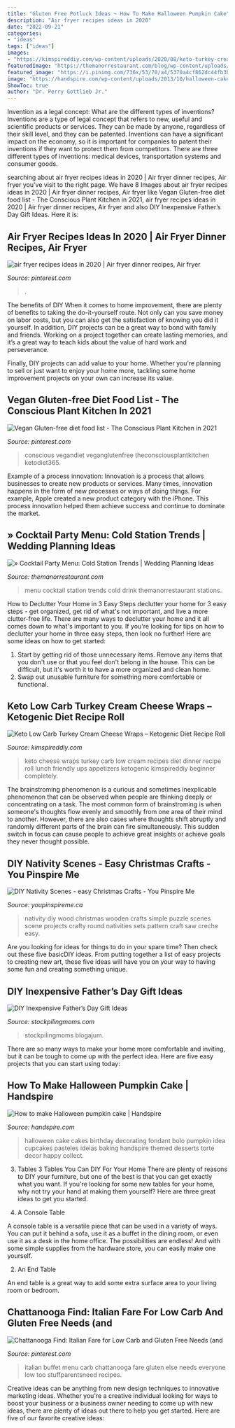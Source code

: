 ```yaml
---
title: "Gluten Free Potluck Ideas ~ How To Make Halloween Pumpkin Cake"
description: "Air fryer recipes ideas in 2020"
date: "2022-09-21"
categories:
- "ideas"
tags: ["ideas"]
images:
- "https://kimspireddiy.com/wp-content/uploads/2020/08/keto-turkey-cream-cheese-wraps-1-1.jpg"
featuredImage: "https://themanorrestaurant.com/blog/wp-content/uploads/2012/07/Wedding-menu.jpg"
featured_image: "https://i.pinimg.com/736x/53/70/a4/5370a4cf862dc44fb3b37e17c358d1a9.jpg"
image: "https://handspire.com/wp-content/uploads/2013/10/halloween-cake-6.jpg"
ShowToc: true
author: "Dr. Perry Gottlieb Jr."
---
```



Invention as a legal concept: What are the different types of inventions?
Inventions are a type of legal concept that refers to new, useful and scientific products or services. They can be made by anyone, regardless of their skill level, and they can be patented. Inventions can have a significant impact on the economy, so it is important for companies to patent their inventions if they want to protect them from competitors. There are three different types of inventions: medical devices, transportation systems and consumer goods.

	

		
searching about air fryer recipes ideas in 2020 | Air fryer dinner recipes, Air fryer you've visit to the right page. We have 8 Images about air fryer recipes ideas in 2020 | Air fryer dinner recipes, Air fryer like Vegan Gluten-free diet food list - The Conscious Plant Kitchen in 2021, air fryer recipes ideas in 2020 | Air fryer dinner recipes, Air fryer and also DIY Inexpensive Father’s Day Gift Ideas. Here it is:
		
    
## Air Fryer Recipes Ideas In 2020 | Air Fryer Dinner Recipes, Air Fryer

<img loading=lazy src="https://i.pinimg.com/736x/28/f3/3b/28f33ba182577a1023c54b7dbc3b240d.jpg" onerror="this.onerror=null;this.src='https://tse1.mm.bing.net/th?id=OIP.4qXCH-EurMHqdc5wo3XEbAHaLH&amp;pid=15.1';" alt="air fryer recipes ideas in 2020 | Air fryer dinner recipes, Air fryer">

_Source: pinterest.com_

>. 

	

The benefits of DIY
When it comes to home improvement, there are plenty of benefits to taking the do-it-yourself route. Not only can you save money on labor costs, but you can also get the satisfaction of knowing you did it yourself.
In addition, DIY projects can be a great way to bond with family and friends. Working on a project together can create lasting memories, and it’s a great way to teach kids about the value of hard work and perseverance.

Finally, DIY projects can add value to your home. Whether you’re planning to sell or just want to enjoy your home more, tackling some home improvement projects on your own can increase its value.

    
## Vegan Gluten-free Diet Food List - The Conscious Plant Kitchen In 2021

<img loading=lazy src="https://i.pinimg.com/736x/53/70/a4/5370a4cf862dc44fb3b37e17c358d1a9.jpg" onerror="this.onerror=null;this.src='https://tse4.mm.bing.net/th?id=OIP.BGotCbEMMGWp4Tka99L7JgHaQj&amp;pid=15.1';" alt="Vegan Gluten-free diet food list - The Conscious Plant Kitchen in 2021">

_Source: pinterest.com_

>conscious vegandiet veganglutenfree theconsciousplantkitchen ketodiet365. 

	

Example of a process innovation:
Innovation is a process that allows businesses to create new products or services. Many times, innovation happens in the form of new processes or ways of doing things. For example, Apple created a new product category with the iPhone. This process innovation helped them achieve success and continue to dominate the market.

    
## » Cocktail Party Menu: Cold Station Trends | Wedding Planning Ideas

<img loading=lazy src="https://themanorrestaurant.com/blog/wp-content/uploads/2012/07/Wedding-menu.jpg" onerror="this.onerror=null;this.src='https://tse3.mm.bing.net/th?id=OIP.0i6jAxaC3Xmyk6xllTeyJwHaE7&amp;pid=15.1';" alt="» Cocktail Party Menu: Cold Station Trends | Wedding Planning Ideas">

_Source: themanorrestaurant.com_

>menu cocktail station trends cold drink themanorrestaurant stations. 

	

How to Declutter Your Home in 3 Easy Steps
declutter your home for 3 easy steps - get organized, get rid of what's not important, and live a more clutter-free life.
There are many ways to declutter your home and it all comes down to what's important to you. If you're looking for tips on how to declutter your home in three easy steps, then look no further! Here are some ideas on how to get started: 

1. Start by getting rid of those unnecessary items. Remove any items that you don't use or that you feel don't belong in the house. This can be difficult, but it's worth it to have a more organized and clean home. 
2. Swap out unusable furniture for something more comfortable or functional.

    
## Keto Low Carb Turkey Cream Cheese Wraps – Ketogenic Diet Recipe Roll

<img loading=lazy src="https://kimspireddiy.com/wp-content/uploads/2020/08/keto-turkey-cream-cheese-wraps-1-1.jpg" onerror="this.onerror=null;this.src='https://tse2.mm.bing.net/th?id=OIP.HhoNLrCuIxkVR_wogDxoqQHaLH&amp;pid=15.1';" alt="Keto Low Carb Turkey Cream Cheese Wraps – Ketogenic Diet Recipe Roll">

_Source: kimspireddiy.com_

>keto cheese wraps turkey carb low cream recipes diet dinner recipe roll lunch friendly ups appetizers ketogenic kimspireddiy beginner completely. 

	

The brainstroming phenomenon is a curious and sometimes inexplicable phenomenon that can be observed when people are thinking deeply or concentrating on a task. The most common form of brainstroming is when someone's thoughts flow evenly and smoothly from one area of their mind to another. However, there are also cases where thoughts shift abruptly and randomly different parts of the brain can fire simultaneously. This sudden switch in focus can cause people to achieve great insights or achieve goals they never thought possible.

    
## DIY Nativity Scenes - Easy Christmas Crafts - You Pinspire Me

<img loading=lazy src="https://youpinspireme.ca/wp-content/uploads/2012/12/007.jpg" onerror="this.onerror=null;this.src='https://tse4.mm.bing.net/th?id=OIP.uOnLhrj-6X7bedoKlwpFHgHaJ4&amp;pid=15.1';" alt="DIY Nativity Scenes - easy Christmas Crafts - You Pinspire Me">

_Source: youpinspireme.ca_

>nativity diy wood christmas wooden crafts simple puzzle scenes scene projects crafty round nativities sets pattern craft saw creche easy. 

	

Are you looking for ideas for things to do in your spare time? Then check out these five basicDIY ideas. From putting together a list of easy projects to creating new art, these five ideas will have you on your way to having some fun and creating something unique.

    
## DIY Inexpensive Father’s Day Gift Ideas

<img loading=lazy src="https://www.stockpilingmoms.com/wp-content/uploads/2013/06/Fathers-Day-Gift-2.jpg" onerror="this.onerror=null;this.src='https://tse2.mm.bing.net/th?id=OIP.T1ZmV3w0ZBOdZR7AHEYOEgHaJ4&amp;pid=15.1';" alt="DIY Inexpensive Father’s Day Gift Ideas">

_Source: stockpilingmoms.com_

>stockpilingmoms blogajum. 

	

There are so many ways to make your home more comfortable and inviting, but it can be tough to come up with the perfect idea. Here are five easy projects that you can start using today: 

    
## How To Make Halloween Pumpkin Cake | Handspire

<img loading=lazy src="https://handspire.com/wp-content/uploads/2013/10/halloween-cake-6.jpg" onerror="this.onerror=null;this.src='https://tse3.mm.bing.net/th?id=OIP.9M5csTZtP8rs9P0oa1dvAQHaLH&amp;pid=15.1';" alt="How to make Halloween pumpkin cake | Handspire">

_Source: handspire.com_

>halloween cake cakes birthday decorating fondant bolo pumpkin idea cupcakes pasteles ideias baking handspire themed desserts torte decor happy collect. 

	

3. Tables
3 Tables You Can DIY For Your Home
There are plenty of reasons to DIY your furniture, but one of the best is that you can get exactly what you want. If you're looking for some new tables for your home, why not try your hand at making them yourself? Here are three great ideas to get you started.

1. A Console Table

A console table is a versatile piece that can be used in a variety of ways. You can put it behind a sofa, use it as a buffet in the dining room, or even use it as a desk in the home office. The possibilities are endless! And with some simple supplies from the hardware store, you can easily make one yourself.

2. An End Table

An end table is a great way to add some extra surface area to your living room or bedroom.

    
## Chattanooga Find: Italian Fare For Low Carb And Gluten Free Needs (and

<img loading=lazy src="https://i.pinimg.com/736x/77/88/b2/7788b294e2759e278412e7221dc830f5.jpg" onerror="this.onerror=null;this.src='https://tse3.mm.bing.net/th?id=OIP.MWeFip1ESrsAc1wXzGUg7gHaLF&amp;pid=15.1';" alt="Chattanooga Find: Italian Fare for Low Carb and Gluten Free Needs (and">

_Source: pinterest.com_

>italian buffet menu carb chattanooga fare gluten else needs everyone low too stuffparentsneed recipes. 

	

Creative ideas can be anything from new design techniques to innovative marketing ideas. Whether you're a creative individual looking for ways to boost your business or a business owner needing to come up with new ideas, there are plenty of ideas out there to help you get started. Here are five of our favorite creative ideas: 

